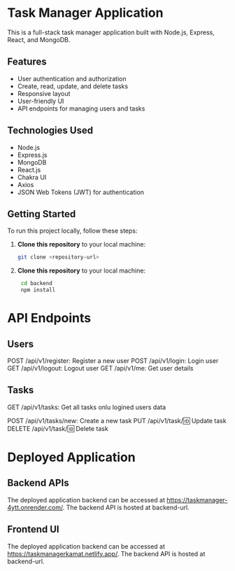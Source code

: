# Task Manager Application

This is a full-stack task manager application built with Node.js, Express, React, and MongoDB.

## Features

- User authentication and authorization
- Create, read, update, and delete tasks
- Responsive layout
- User-friendly UI
- API endpoints for managing users and tasks

## Technologies Used

- Node.js
- Express.js
- MongoDB
- React.js
- Chakra UI
- Axios
- JSON Web Tokens (JWT) for authentication

## Getting Started

To run this project locally, follow these steps:

1. **Clone this repository** to your local machine:

   ```bash
   git clone <repository-url>

2. **Clone this repository** to your local machine:

   ```bash
    cd backend
    npm install

# API Endpoints

## Users
POST /api/v1/register: Register a new user
POST /api/v1/login: Login user
GET /api/v1/logout: Logout user
GET /api/v1/me: Get user details

## Tasks
GET /api/v1/tasks: Get all tasks onlu logined users data

POST /api/v1/tasks/new: Create a new task
PUT /api/v1/task/:id: Update task
DELETE /api/v1/task/:id: Delete task

# Deployed Application
  ## Backend APIs
The deployed application backend can be accessed at https://taskmanager-4ytt.onrender.com/. The backend API is hosted at backend-url.
## Frontend UI
The deployed application backend can be accessed at https://taskmanagerkamat.netlify.app/. The backend API is hosted at backend-url.